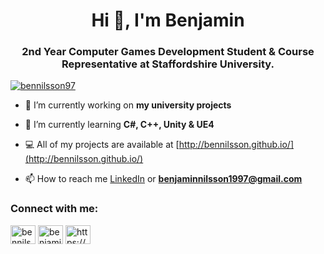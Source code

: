 <h1 align="center">Hi 👋, I'm Benjamin</h1>
<h3 align="center">2nd Year Computer Games Development Student & Course Representative at Staffordshire University.</h3>

<p align="left"> <a href="https://twitter.com/bennilsson97" target="blank"><img src="https://img.shields.io/twitter/follow/bennilsson97?logo=twitter&style=for-the-badge" alt="bennilsson97" /></a> </p>

- 🔭 I’m currently working on **my university projects**

- 🌱 I’m currently learning **C#, C++, Unity & UE4**

- 💻 All of my projects are available at [http://bennilsson.github.io/](http://bennilsson.github.io/)

- 📫 How to reach me <a href="https://linkedin.com/in/benjamin-nilsson" target="blank">LinkedIn</a> or **benjaminnilsson1997@gmail.com**

<h3 align="left">Connect with me:</h3>
<p align="left">
<a href="https://twitter.com/bennilsson97" target="blank"><img align="center" src="https://cdn.jsdelivr.net/npm/simple-icons@3.0.1/icons/twitter.svg" alt="bennilsson97" height="30" width="40" /></a>
<a href="https://linkedin.com/in/benjamin-nilsson" target="blank"><img align="center" src="https://cdn.jsdelivr.net/npm/simple-icons@3.0.1/icons/linkedin.svg" alt="benjamin-nilsson" height="30" width="40" /></a>
<a href="https://www.youtube.com/channel/ucdm0qrwoiaugdcdc3of6gog" target="blank"><img align="center" src="https://cdn.jsdelivr.net/npm/simple-icons@3.0.1/icons/youtube.svg" alt="https://www.youtube.com/channel/ucdm0qrwoiaugdcdc3of6gog" height="30" width="40" /></a>
</p>
